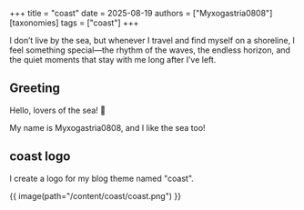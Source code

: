 +++
title = "coast"
date = 2025-08-19
authors = ["Myxogastria0808"]
[taxonomies]
tags = ["coast"]
+++

I don’t live by the sea, but whenever I travel and find myself on a shoreline, I feel something special—the rhythm of the waves, the endless horizon, and the quiet moments that stay with me long after I’ve left.

## Greeting

Hello, lovers of the sea! 🌊

My name is Myxogastria0808, and I like the sea too!

## coast logo

I create a logo for my blog theme named "coast".

{{ image(path="/content/coast/coast.png") }}
